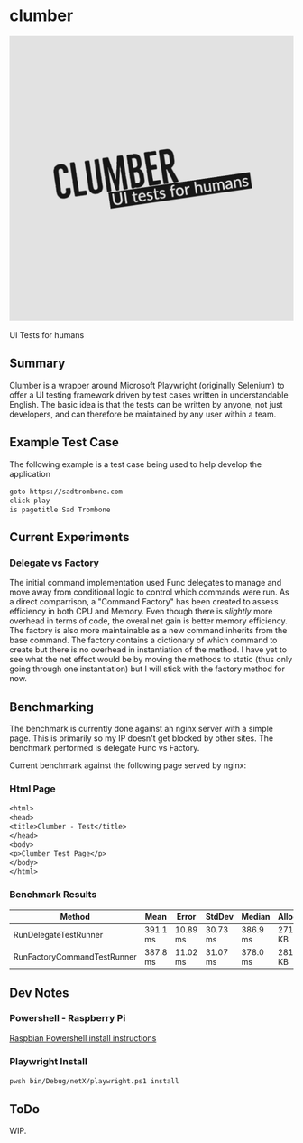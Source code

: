 # clumber
![Logo](docs/logo.png)

UI Tests for humans

## Summary
Clumber is a wrapper around Microsoft Playwright (originally Selenium) to offer a UI testing framework driven by test cases written in understandable English. The basic idea is that the tests can be written by anyone, not just developers, and can therefore be maintained by any user within a team.

## Example Test Case
The following example is a test case being used to help develop the application
```
goto https://sadtrombone.com
click play
is pagetitle Sad Trombone
```

## Current Experiments
### Delegate vs Factory
The initial command implementation used Func delegates to manage and move away from conditional logic to control which commands were run. As a direct comparrison, a "Command Factory" has been created to assess efficiency in both CPU and Memory. Even though there is _slightly_ more overhead in terms of code, the overal net gain is better memory efficiency. The factory is also more maintainable as a new command inherits from the base command. The factory contains a dictionary of which command to create but there is no overhead in instantiation of the method.
I have yet to see what the net effect would be by moving the methods to static (thus only going through one instantiation) but I will stick with the factory method for now.

## Benchmarking
The benchmark is currently done against an nginx server with a simple page. This is primarily so my IP doesn't get blocked by other sites. The benchmark performed is delegate Func vs Factory.

Current benchmark against the following page served by nginx:

### Html Page

```
<html>
<head>
<title>Clumber - Test</title>
</head>
<body>
<p>Clumber Test Page</p>
</body>
</html>
```
### Benchmark Results
| Method | Mean | Error | StdDev | Median | Allocated |
| ------ | ---- | ----- | ------ | ------ | --------- |
| RunDelegateTestRunner | 391.1 ms | 10.89 ms | 30.73 ms | 386.9 ms | 271.23 KB |
| RunFactoryCommandTestRunner | 387.8 ms | 11.02 ms | 31.07 ms | 378.0 ms | 281.73 KB |


## Dev Notes
### Powershell - Raspberry Pi
[Raspbian Powershell install instructions](https://learn.microsoft.com/en-us/powershell/scripting/install/install-raspbian?view=powershell-7.3)

### Playwright Install
```
pwsh bin/Debug/netX/playwright.ps1 install
```

## ToDo
WIP.
